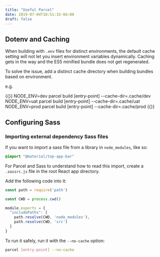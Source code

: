 ```yaml
---
title: "Useful Parcel"
date: 2019-07-04T10:51:33-04:00
draft: false
---
```


## Dotenv and Caching

When building with `.env` files for distinct environments, the default cache setting will not let you
insert environment variables dynamically. Caching gets in the way and the ES5 minified bundle does not get regenerated.

To solve the issue, add a distinct cache directory when building bundles based on environment.

e.g.

{{<highlight bash>}}
NODE_ENV=dev  parcel build [entry-point] --cache-dir=.cache/dev
NODE_ENV=uat  parcel build [entry-point] --cache-dir=.cache/uat
NODE_ENV=prod parcel build [entry-point] --cache-dir=.cache/prod
{{</highlight>}}

## Configuring Sass

### Importing external dependency Sass files

If you want to import a sass file from a library in `node_modules`, like so:

```scss
@import "@material/top-app-bar"
```

For Parcel and Sass to understand how to read this import, create a
`.sassrc.js` file in the root React app directory.

Add the following code into it:

```javascript
const path = require('path')

const CWD = process.cwd()

module.exports = {
  "includePaths": [
    path.resolve(CWD, 'node_modules'),
    path.resolve(CWD, 'src')
  ]
}
```

To run it safely, run it with the `--no-cache` option:

```bash
parcel [entry-point] --no-cache
```
